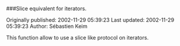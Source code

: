 ###Slice equivalent for iterators.

Originally published: 2002-11-29 05:39:23
Last updated: 2002-11-29 05:39:23
Author: Sébastien Keim

This function allow to use a slice like protocol on iterators.